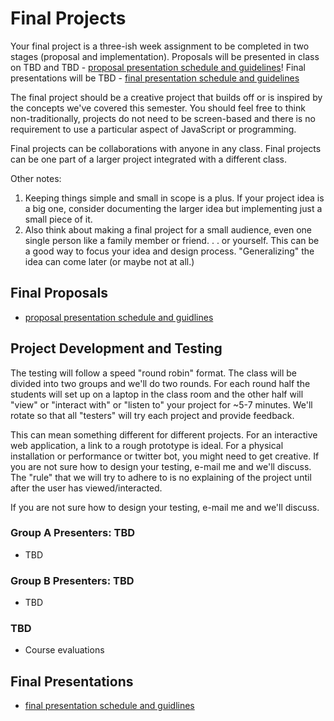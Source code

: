 # Final Projects

Your final project is a three-ish week assignment to be completed in two stages (proposal and implementation). Proposals will be presented in class on TBD and TBD - [proposal presentation schedule and guidelines](proposals.md)! Final presentations will be TBD - [final presentation schedule and guidelines](documentation.md)

The final project should be a creative project that builds off or is inspired by the concepts we've covered this semester. You should feel free to think non-traditionally, projects do not need to be screen-based and there is no requirement to use a particular aspect of JavaScript or programming.

Final projects can be collaborations with anyone in any class. Final projects can be one part of a larger project integrated with a different class.

Other notes:

1. Keeping things simple and small in scope is a plus. If your project idea is a big one, consider documenting the larger idea but implementing just a small piece of it.
2. Also think about making a final project for a small audience, even one single person like a family member or friend. . . or yourself. This can be a good way to focus your idea and design process. "Generalizing" the idea can come later (or maybe not at all.)

## Final Proposals

- [proposal presentation schedule and guidlines](proposals.md)

## Project Development and Testing

The testing will follow a speed "round robin" format. The class will be divided into two groups and we'll do two rounds. For each round half the students will set up on a laptop in the class room and the other half will "view" or "interact with" or "listen to" your project for ~5-7 minutes. We'll rotate so that all "testers" will try each project and provide feedback.

This can mean something different for different projects. For an interactive web application, a link to a rough prototype is ideal. For a physical installation or performance or twitter bot, you might need to get creative. If you are not sure how to design your testing, e-mail me and we'll discuss. The "rule" that we will try to adhere to is no explaining of the project until after the user has viewed/interacted.

If you are not sure how to design your testing, e-mail me and we'll discuss.

### Group A Presenters: TBD

- TBD

### Group B Presenters: TBD

- TBD

### TBD

- Course evaluations

## Final Presentations

- [final presentation schedule and guidlines](documentation.md)
